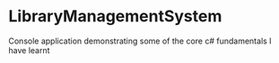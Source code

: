 # LibraryManagementSystem
Console application demonstrating some of the core c# fundamentals I have learnt
